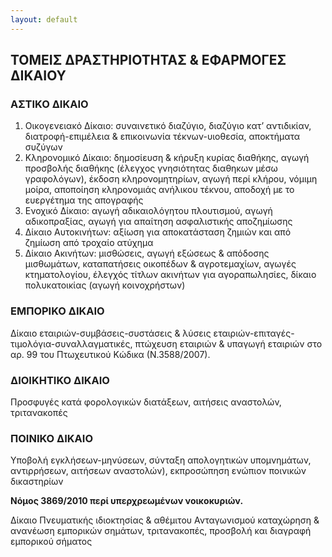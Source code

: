 ```yaml
---
layout: default
---
```


<h2>ΤΟΜΕΙΣ ΔΡΑΣΤΗΡΙΟΤΗΤΑΣ & ΕΦΑΡΜΟΓΕΣ ΔΙΚΑΙΟΥ</h2>

<h3>ΑΣΤΙΚΟ ΔΙΚΑΙΟ</h3>
<ol>
    <li>Οικογενειακό Δίκαιο: συναινετικό διαζύγιο, διαζύγιο κατ’ αντιδικίαν, διατροφή-επιμέλεια & επικοινωνία τέκνων-υιοθεσία, αποκτήματα συζύγων</li>
    <li>Κληρονομικό Δίκαιο: δημοσίευση & κήρυξη  κυρίας διαθήκης, αγωγή προσβολής διαθήκης (έλεγχος γνησιότητας διαθηκων μέσω γραφολόγων), έκδοση κληρονομητηρίων, αγωγή περί κλήρου, νόμιμη μοίρα, αποποίηση κληρονομιάς ανήλικου τέκνου, αποδοχή με το ευεργέτημα της απογραφής</li>
    <li>Ενοχικό Δίκαιο: αγωγή αδικαιολόγητου πλουτισμού, αγωγή αδικοπραξίας, αγωγή για απαίτηση ασφαλιστικής αποζημίωσης</li>
    <li>Δίκαιο Αυτοκινήτων: αξίωση για αποκατάσταση ζημιών και από ζημίωση από τροχαίο ατύχημα</li>
    <li>Δίκαιο Ακινήτων: μισθώσεις, αγωγή εξώσεως & απόδοσης μισθωμάτων, καταπατήσεις οικοπέδων & αγροτεμαχίων, αγωγές κτηματολογίου, έλεγχός τίτλων ακινήτων για αγοραπωλησίες, δίκαιο πολυκατοικίας (αγωγή κοινοχρήστων)</li>
</ol>

<h3>ΕΜΠΟΡΙΚΟ ΔΙΚΑΙΟ</h3>
<p>Δίκαιο εταιριών-συμβάσεις-συστάσεις & λύσεις εταιριών-επιταγές-τιμολόγια-συναλλαγματικές, πτώχευση εταιριών & υπαγωγή εταιριών στο αρ. 99 του Πτωχευτικού Κώδικα (Ν.3588/2007).</p>

<h3>ΔΙΟΙΚΗΤΙΚΟ ΔΙΚΑΙΟ </h3>
<p>Προσφυγές κατά φορολογικών διατάξεων, αιτήσεις αναστολών, τριτανακοπές</p>

<h3>ΠΟΙΝΙΚΟ ΔΙΚΑΙΟ</h3>
<p>Υποβολή εγκλήσεων-μηνύσεων, σύνταξη απολογητικών υπομνημάτων, αντιρρήσεων, αιτήσεων αναστολών), εκπροσώπηση ενώπιον ποινικών δικαστηρίων</p>
<p><strong>Νόμος 3869/2010 περί υπερχρεωμένων νοικοκυριών.</strong></p>
<p>Δίκαιο Πνευματικής ιδιοκτησίας & αθέμιτου Ανταγωνισμού καταχώρηση & ανανέωση εμπορικών σημάτων, τριτανακοπές, προσβολή και διαγραφή εμπορικού σήματος</p>

